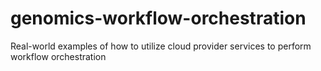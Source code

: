 # genomics-workflow-orchestration
Real-world examples of how to utilize cloud provider services to perform workflow orchestration
